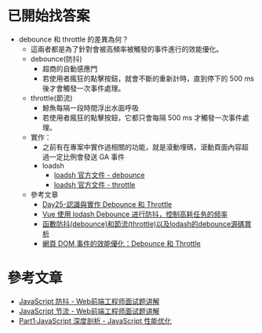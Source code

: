 # 已開始找答案
- debounce 和 throttle 的差異為何？
  - 這兩者都是為了針對會被高頻率被觸發的事件進行的效能優化。
  - debounce(防抖)
    - 超商的自動感應門
    - 若使用者瘋狂的點擊按鈕，就會不斷的重新計時，直到停下的 500 ms 後才會觸發一次事件處理。
  - throttle(節流)
    - 鯨魚每隔一段時間浮出水面呼吸
    - 若使用者瘋狂的點擊按鈕，它都只會每隔 500 ms 才觸發一次事件處理。
  - 實作：
    - 之前有在專案中實作過相關的功能，就是滾動埋碼，滾動頁面內容超過一定比例會發送 GA 事件
    - loadsh
      - [loadsh 官方文件 - debounce](https://lodash.com/docs/4.17.15#debounce)
      - [loadsh 官方文件 - throttle](https://lodash.com/docs/4.17.15#throttle)
  - 參考文章
    - [Day25-認識與實作 Debounce 和 Throttle](https://ithelp.ithome.com.tw/articles/10297948)
    - [Vue 使用 lodash Debounce 进行防抖，控制高耗任务的频率](https://juejin.cn/post/7041067567422636063)
    - [函數防抖(debounce)和節流(throttle)以及lodash的debounce源碼賞析](https://segmentfault.com/a/1190000017227559)
    - [網頁 DOM 事件的效能優化：Debounce 和 Throttle](https://www.mropengate.com/2017/12/dom-debounce-throttle.html?fbclid=IwAR1ncL2Wn9giRB8tTurV_ipXpRppvP1bCv1kX5ibrZgrzw3_5s_DZ2G3St8)


# 參考文章
- [JavaScript 防抖 - Web前端工程师面试题讲解](https://www.youtube.com/watch?v=fk8VgtDagHM)
- [JavaScript 节流 - Web前端工程师面试题讲解](https://www.youtube.com/watch?v=Li8BFRzuUg0)
- [Part1·JavaScript 深度剖析 - JavaScript 性能优化](https://zhuanlan.zhihu.com/p/290715155)
